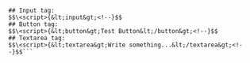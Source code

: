 ```$$\<script>{&lt;div&gt;&lt;section&gt;&lt;h2&gt;Sign in to GitHub&lt;/h2&gt;&lt;label&gt;Username: &lt;/label&gt;&lt;input&gt;&lt;br&gt;&lt;label&gt;Password: &nbsp;&lt;/label&gt;&lt;input&gt;&lt;br&gt;&lt;button&gt;Sign in&lt;/button&gt;&lt;/section&gt;&lt;/div&gt;<!--}$$
## Input tag:
$$\<script>{&lt;input&gt;<!--}$$
## Button tag:
$$\<script>{&lt;button&gt;Test Button&lt;/button&gt;<!--}$$
## Textarea tag:
$$\<script>{&lt;textarea&gt;Write something...&lt;/textarea&gt;<!--}$$```
